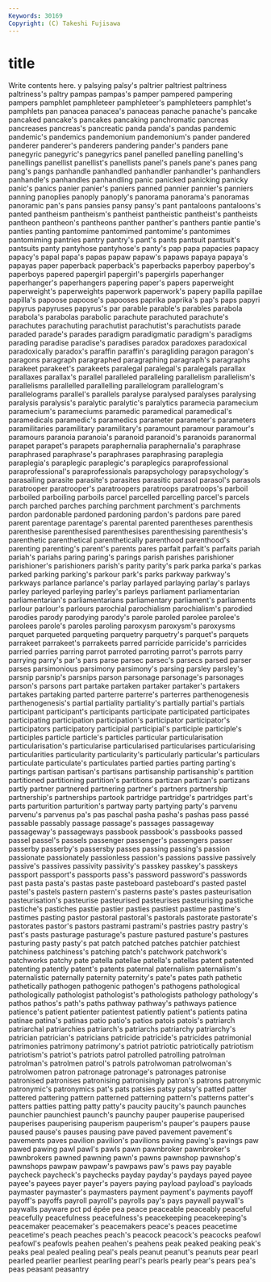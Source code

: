 ```yaml
---
Keywords: 30169 
Copyright: (C) Takeshi Fujisawa
---
```


# title

Write contents here.
y palsying palsy's paltrier paltriest paltriness paltriness's paltry pampas
pampas's pamper pampered pampering pampers pamphlet pamphleteer pamphleteer's pamphleteers pamphlet's
pamphlets pan panacea panacea's panaceas panache panache's pancake pancaked pancake's
pancakes pancaking panchromatic pancreas pancreases pancreas's pancreatic panda panda's pandas
pandemic pandemic's pandemics pandemonium pandemonium's pander pandered panderer panderer's panderers
pandering pander's panders pane panegyric panegyric's panegyrics panel panelled panelling
panelling's panellings panellist panellist's panellists panel's panels pane's panes pang
pang's pangs panhandle panhandled panhandler panhandler's panhandlers panhandle's panhandles panhandling
panic panicked panicking panicky panic's panics panier panier's paniers panned
pannier pannier's panniers panning panoplies panoply panoply's panorama panorama's panoramas
panoramic pan's pans pansies pansy pansy's pant pantaloons pantaloons's panted
pantheism pantheism's pantheist pantheistic pantheist's pantheists pantheon pantheon's pantheons panther
panther's panthers pantie pantie's panties panting pantomime pantomimed pantomime's pantomimes
pantomiming pantries pantry pantry's pant's pants pantsuit pantsuit's pantsuits panty
pantyhose pantyhose's panty's pap papa papacies papacy papacy's papal papa's
papas papaw papaw's papaws papaya papaya's papayas paper paperback paperback's
paperbacks paperboy paperboy's paperboys papered papergirl papergirl's papergirls paperhanger paperhanger's
paperhangers papering paper's papers paperweight paperweight's paperweights paperwork paperwork's papery
papilla papillae papilla's papoose papoose's papooses paprika paprika's pap's paps
papyri papyrus papyruses papyrus's par parable parable's parables parabola parabola's
parabolas parabolic parachute parachuted parachute's parachutes parachuting parachutist parachutist's parachutists
parade paraded parade's parades paradigm paradigmatic paradigm's paradigms parading paradise
paradise's paradises paradox paradoxes paradoxical paradoxically paradox's paraffin paraffin's paragliding
paragon paragon's paragons paragraph paragraphed paragraphing paragraph's paragraphs parakeet parakeet's
parakeets paralegal paralegal's paralegals parallax parallaxes parallax's parallel paralleled paralleling
parallelism parallelism's parallelisms parallelled parallelling parallelogram parallelogram's parallelograms parallel's parallels
paralyse paralysed paralyses paralysing paralysis paralysis's paralytic paralytic's paralytics paramecia
paramecium paramecium's parameciums paramedic paramedical paramedical's paramedicals paramedic's paramedics parameter
parameter's parameters paramilitaries paramilitary paramilitary's paramount paramour paramour's paramours paranoia
paranoia's paranoid paranoid's paranoids paranormal parapet parapet's parapets paraphernalia paraphernalia's
paraphrase paraphrased paraphrase's paraphrases paraphrasing paraplegia paraplegia's paraplegic paraplegic's paraplegics
paraprofessional paraprofessional's paraprofessionals parapsychology parapsychology's parasailing parasite parasite's parasites parasitic
parasol parasol's parasols paratrooper paratrooper's paratroopers paratroops paratroops's parboil parboiled
parboiling parboils parcel parcelled parcelling parcel's parcels parch parched parches
parching parchment parchment's parchments pardon pardonable pardoned pardoning pardon's pardons
pare pared parent parentage parentage's parental parented parentheses parenthesis parenthesise
parenthesised parenthesises parenthesising parenthesis's parenthetic parenthetical parenthetically parenthood parenthood's parenting
parenting's parent's parents pares parfait parfait's parfaits pariah pariah's pariahs
paring paring's parings parish parishes parishioner parishioner's parishioners parish's parity
parity's park parka parka's parkas parked parking parking's parkour park's
parks parkway parkway's parkways parlance parlance's parlay parlayed parlaying parlay's
parlays parley parleyed parleying parley's parleys parliament parliamentarian parliamentarian's parliamentarians
parliamentary parliament's parliaments parlour parlour's parlours parochial parochialism parochialism's parodied
parodies parody parodying parody's parole paroled parolee parolee's parolees parole's
paroles paroling paroxysm paroxysm's paroxysms parquet parqueted parqueting parquetry parquetry's
parquet's parquets parrakeet parrakeet's parrakeets parred parricide parricide's parricides parried
parries parring parrot parroted parroting parrot's parrots parry parrying parry's
par's pars parse parsec parsec's parsecs parsed parser parses parsimonious
parsimony parsimony's parsing parsley parsley's parsnip parsnip's parsnips parson parsonage
parsonage's parsonages parson's parsons part partake partaken partaker partaker's partakers
partakes partaking parted parterre parterre's parterres parthenogenesis parthenogenesis's partial partiality
partiality's partially partial's partials participant participant's participants participate participated participates
participating participation participation's participator participator's participators participatory participial participial's participle
participle's participles particle particle's particles particular particularisation particularisation's particularise particularised
particularises particularising particularities particularity particularity's particularly particular's particulars particulate particulate's
particulates partied parties parting parting's partings partisan partisan's partisans partisanship
partisanship's partition partitioned partitioning partition's partitions partizan partizan's partizans partly
partner partnered partnering partner's partners partnership partnership's partnerships partook partridge
partridge's partridges part's parts parturition parturition's partway party partying party's
parvenu parvenu's parvenus pa's pas paschal pasha pasha's pashas pass
passé passable passably passage passage's passages passageway passageway's passageways passbook
passbook's passbooks passed passel passel's passels passenger passenger's passengers passer
passerby passerby's passersby passes passing passing's passion passionate passionately passionless
passion's passions passive passively passive's passives passivity passivity's passkey passkey's
passkeys passport passport's passports pass's password password's passwords past pasta
pasta's pastas paste pasteboard pasteboard's pasted pastel pastel's pastels pastern
pastern's pasterns paste's pastes pasteurisation pasteurisation's pasteurise pasteurised pasteurises pasteurising
pastiche pastiche's pastiches pastie pastier pasties pastiest pastime pastime's pastimes
pasting pastor pastoral pastoral's pastorals pastorate pastorate's pastorates pastor's pastors
pastrami pastrami's pastries pastry pastry's past's pasts pasturage pasturage's pasture
pastured pasture's pastures pasturing pasty pasty's pat patch patched patches
patchier patchiest patchiness patchiness's patching patch's patchwork patchwork's patchworks patchy
pate patella patellae patella's patellas patent patented patenting patently patent's
patents paternal paternalism paternalism's paternalistic paternally paternity paternity's pate's pates
path pathetic pathetically pathogen pathogenic pathogen's pathogens pathological pathologically pathologist
pathologist's pathologists pathology pathology's pathos pathos's path's paths pathway pathway's
pathways patience patience's patient patienter patientest patiently patient's patients patina
patinae patina's patinas patio patio's patios patois patois's patriarch patriarchal
patriarchies patriarch's patriarchs patriarchy patriarchy's patrician patrician's patricians patricide patricide's
patricides patrimonial patrimonies patrimony patrimony's patriot patriotic patriotically patriotism patriotism's
patriot's patriots patrol patrolled patrolling patrolman patrolman's patrolmen patrol's patrols
patrolwoman patrolwoman's patrolwomen patron patronage patronage's patronages patronise patronised patronises
patronising patronisingly patron's patrons patronymic patronymic's patronymics pat's pats patsies
patsy patsy's patted patter pattered pattering pattern patterned patterning pattern's
patterns patter's patters patties patting patty patty's paucity paucity's paunch
paunches paunchier paunchiest paunch's paunchy pauper pauperise pauperised pauperises pauperising
pauperism pauperism's pauper's paupers pause paused pause's pauses pausing pave
paved pavement pavement's pavements paves pavilion pavilion's pavilions paving paving's
pavings paw pawed pawing pawl pawl's pawls pawn pawnbroker pawnbroker's
pawnbrokers pawned pawning pawn's pawns pawnshop pawnshop's pawnshops pawpaw pawpaw's
pawpaws paw's paws pay payable paycheck paycheck's paychecks payday payday's
paydays payed payee payee's payees payer payer's payers paying payload
payload's payloads paymaster paymaster's paymasters payment payment's payments payoff payoff's
payoffs payroll payroll's payrolls pay's pays paywall paywall's paywalls payware
pct pd épée pea peace peaceable peaceably peaceful peacefully peacefulness
peacefulness's peacekeeping peacekeeping's peacemaker peacemaker's peacemakers peace's peaces peacetime peacetime's
peach peaches peach's peacock peacock's peacocks peafowl peafowl's peafowls peahen
peahen's peahens peak peaked peaking peak's peaks peal pealed pealing
peal's peals peanut peanut's peanuts pear pearl pearled pearlier pearliest
pearling pearl's pearls pearly pear's pears pea's peas peasant peasantry
